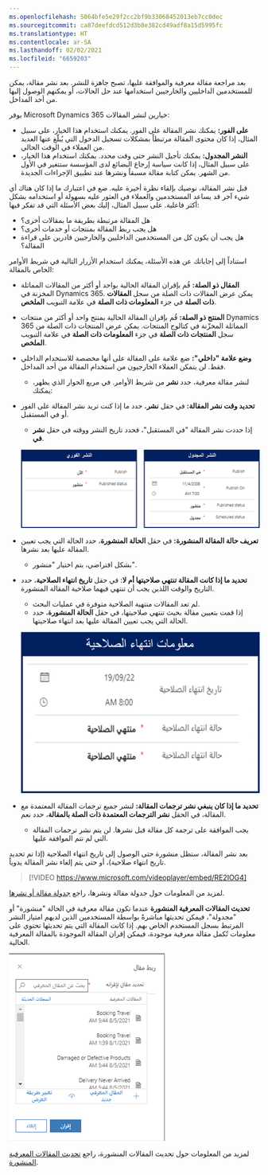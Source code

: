 ```yaml
---
ms.openlocfilehash: 5864bfe5e29f2cc2bf9b33068452013eb7cc0dec
ms.sourcegitcommit: ca87deefdcd512d3b8e382cd49adf8a15d5995fc
ms.translationtype: HT
ms.contentlocale: ar-SA
ms.lasthandoff: 02/02/2021
ms.locfileid: "6659203"
---
```

بعد مراجعة مقالة معرفية والموافقة عليها، تصبح جاهزة للنشر. بعد نشر مقالة، يمكن للمستخدمين الداخليين والخارجيين استخدامها عند حل الحالات، أو يمكنهم الوصول إليها من أحد المداخل.

يوفر Microsoft Dynamics 365 خيارين لنشر المقالات:

- **على الفور:** يمكنك نشر المقالة على الفور. يمكنك استخدام هذا الخيار، على سبيل المثال، إذا كان محتوى المقالة مرتبطاً بمشكلات تسجيل الدخول التي يُبلّغ عنها العديد من العملاء في الوقت الحالي.
- **النشر المجدول:** يمكنك تأجيل النشر حتى وقت محدد. يمكنك استخدام هذا الخيار، على سبيل المثال، إذا كانت سياسة إرجاع البضائع لدى المؤسسة ستتغير في الأول من الشهر. يمكن كتابة مقالة مسبقاً ونشرها عند تطبيق الإجراءات الجديدة.

قبل نشر المقالة، نوصيك بإلقاء نظرة أخيرة عليه. ضع في اعتبارك ما إذا كان هناك أي شيء آخر قد يساعد المستخدمين والعملاء في العثور عليه بسهولة أو استخدامه بشكل أكثر فاعلية. على سبيل المثال، إليك بعض الأسئلة التي قد تفكر فيها:

- هل المقالة مرتبطة بطريقة ما بمقالات أخرى؟
- هل يجب ربط المقالة بمنتجات أو خدمات أخرى؟
- هل يجب أن يكون كل من المستخدمين الداخليين والخارجيين قادرين على قراءة المقالة؟

استناداً إلى إجاباتك عن هذه الأسئلة، يمكنك استخدام الأزرار التالية في شريط الأوامر الخاص بالمقالة:

- **‏‫المقال ذو الصلة‬:** قُم بإقران المقالة الحالية بواحد أو أكثر من المقالات المماثلة المخزنة في Dynamics 365. يمكن عرض المقالات ذات الصلة من سجل **المقالات ذات الصلة** في جزء **المعلومات ذات الصلة** في علامة التبويب **الملخص**.
- **المنتج ذو الصلة:** قُم بإقران المقالة الحالية بمنتج واحد أو أكثر من منتجات Dynamics 365 المماثلة المخزّنة في كتالوج المنتجات. يمكن عرض المنتجات ذات الصلة من سجل **المنتجات ذات الصلة** في جزء **المعلومات ذات الصلة** في علامة التبويب **الملخص**.
- **وضع علامة "داخلي":** ضع علامة على المقالة على أنها مخصصة للاستخدام الداخلي فقط. لن يتمكن العملاء الخارجيون من استخدام المقالة من أحد المداخل. 
    - لنشر مقالة معرفية، حدد **نشر** من شريط الأوامر. في مربع الحوار الذي يظهر، يمكنك:

- **تحديد وقت نشر المقالة:** في حقل **نشر**، حدد ما إذا كنت تريد نشر المقالة على الفور أو في المستقبل. 
    - إذا حددت نشر المقالة "في المستقبل"، فحدد تاريخ النشر ووقته في حقل **نشر في**.

   ![لقطة شاشة لتفاصيل النشر الفوري والنشر المُجدول.](../media/KM-unit5-1.png)

- **تعريف حالة المقالة المنشورة:** في حقل **الحالة المنشورة**، حدد الحالة التي يجب تعيين المقالة عليها بعد نشرها.
    - بشكل افتراضي، يتم اختيار "منشور".

- **تحديد ما إذا كانت المقالة تنتهي صلاحيتها أم لا**: في حقل **تاريخ انتهاء الصلاحية**، حدد التاريخ والوقت اللذين يجب أن تنتهي فيهما صلاحية المقالة المنشورة.

    - لم تعد المقالات منتهية الصلاحية متوفرة في عمليات البحث.
    - إذا قمت بتعيين مقالة بحيث تنتهي صلاحيتها، في حقل **الحالة المنشورة**، حدد الحالة التي يجب تعيين المقالة عليها بعد انتهاء صلاحيتها.

   ![لقطة شاشة لتفاصيل معلومات انتهاء الصلاحية.](../media/KM-unit5-2.png)

- **تحديد ما إذا كان ينبغي نشر ترجمات المقالة:** لنشر جميع ترجمات المقالة المعتمدة مع المقالة، في الحقل **نشر الترجمات المعتمدة ذات الصلة بالمقالة**، حدد نعم.
    - يجب الموافقة على ترجمة كل مقالة قبل نشرها. لن يتم نشر ترجمات المقالة التي لم تتم الموافقة عليها.

بعد نشر المقالة، ستظل منشورة حتى الوصول إلى تاريخ انتهاء الصلاحية (إذا تم تحديد تاريخ انتهاء صلاحية)، أو حتى يتم إلغاء نشر المقالة يدوياً.

> [!VIDEO https://www.microsoft.com/videoplayer/embed/RE2IOG4]

لمزيد من المعلومات حول جدولة مقالة ونشرها، راجع [جدولة مقالة أو نشرها](https://docs.microsoft.com/dynamics365/customer-engagement/customer-service/customer-service-hub-user-guide-knowledge-article#schedule-or-publish-an-article).

**تحديث المقالات المعرفية المنشورة** عندما تكون مقالة معرفية في الحالة "منشورة" أو "مجدولة"، فيمكن تحديثها مباشرةً بواسطة المستخدمين الذين لديهم امتياز النشر المرتبط بسجل المستخدم الخاص بهم.  إذا كانت المقالة التي يتم تحديثها تحتوي على معلومات تُكمل مقالة معرفية موجودة، فيمكن إقران المقالة الموجودة بالمقالة المعرفية الحالية.

![لقطة شاشة لشاشة المقالات ذات الصلة مع وظيفة البحث.](../media/KM-Unit5-3.png) 

لمزيد من المعلومات حول تحديث المقالات المنشورة، راجع [تحديث المقالات المعرفية المنشورة](https://docs.microsoft.com/dynamics365/customer-engagement/customer-service/customer-service-hub-user-guide-knowledge-article#update-published-knowledge-articles).

